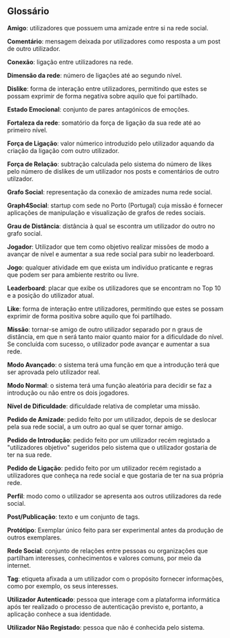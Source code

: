 ## Glossário

**Amigo**: utilizadores que possuem uma amizade entre si na rede social.

**Comentário**: mensagem deixada por utilizadores como resposta a um post de outro utilizador.

**Conexão**: ligação entre utilizadores na rede.

**Dimensão da rede**: número de ligações até ao segundo nível.

**Dislike**: forma de interação entre utilizadores, permitindo que estes se possam exprimir de forma negativa sobre aquilo que foi partilhado.

**Estado Emocional**: conjunto de pares antagónicos de emoções.

**Fortaleza da rede**: somatório da força de ligação da sua rede até ao primeiro nível.

**Força de Ligação**: valor númerico introduzido pelo utilizador aquando da criação da ligação com outro utilizador.

**Força de Relação**: subtração calculada pelo sistema do número de likes pelo número de dislikes de um utilizador nos posts e comentários de outro utilzador.

**Grafo Social**: representação da conexão de amizades numa rede social.

**Graph4Social**: startup com sede no Porto (Portugal) cuja missão é fornecer aplicações de manipulação e visualização de grafos de redes sociais.

**Grau de Distância**: distância à qual se escontra um utilizador do outro no grafo social.

**Jogador**: Utilizador que tem como objetivo realizar missões de modo a avançar de nível e aumentar a sua rede social para subir no leaderboard.

**Jogo**: qualquer atividade em que exista um indivíduo praticante e regras que podem ser para ambiente restrito ou livre.

**Leaderboard**: placar que exibe os utilizadores que se encontram no Top 10 e a posição do utilizador atual.

**Like**: forma de interação entre utilizadores, permitindo que estes se possam exprimir de forma positiva sobre aquilo que foi partilhado.

**Missão**: tornar-se amigo de outro utilizador separado por n graus de distância, em que n será tanto maior quanto maior for a dificuldade do nível. Se concluída com sucesso, o utilizador pode avançar e aumentar a sua rede.

**Modo Avançado**: o sistema terá uma função em que a introdução terá que ser aprovada pelo utilizador real.

**Modo Normal**: o sistema terá uma função aleatória para decidir se faz a introdução ou não entre os dois jogadores.

**Nível de Dificuldade**: dificuldade relativa de completar uma missão.

**Pedido de Amizade**: pedido feito por um utilizador, depois de se deslocar pela sua rede social, a um outro ao qual se quer tornar amigo.

**Pedido de Introdução**: pedido feito por um utilizador recém registado a "utilizadores objetivo" sugeridos pelo sistema que o utilizador gostaria de ter na sua rede.

**Pedido de Ligação**: pedido feito por um utilizador recém registado a utilizadores que conheça na rede social e que gostaria de ter na sua própria rede.

**Perfil**: modo como o utilizador se apresenta aos outros utilizadores da rede social.

**Post/Publicação**: texto e um conjunto de tags.

**Protótipo**: Exemplar único feito para ser experimental antes da produção de outros exemplares.

**Rede Social**: conjunto de relações entre pessoas ou organizações que partilham interesses, conhecimentos e valores comuns, por meio da internet.

**Tag**: etiqueta afixada a um utilizador com o propósito fornecer informações, como por exemplo, os seus interesses.

**Utilizador Autenticado**: pessoa que interage com a plataforma informática após ter realizado o processo de autenticação previsto e, portanto, a aplicação conhece a sua identidade.

**Utilizador Não Registado**: pessoa que não é conhecida pelo sistema. 
